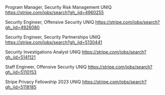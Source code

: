 Program Manager, Security Risk Management UNIQ https://stripe.com/jobs/search?gh_jid=4960255

Security Engineer, Offensive Security  UNIQ https://stripe.com/jobs/search?gh_jid=4926080

Security Engineer, Security Partnerships UNIQ https://stripe.com/jobs/search?gh_jid=5130441

Security Investigations Analyst UNIQ https://stripe.com/jobs/search?gh_jid=5141121

Staff Engineer, Offensive Security UNIQ https://stripe.com/jobs/search?gh_jid=5110153

Stripe Privacy Fellowship 2023 UNIQ https://stripe.com/jobs/search?gh_jid=5118185

